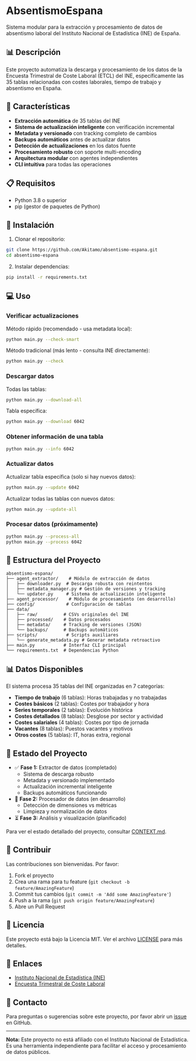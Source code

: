 # AbsentismoEspana

Sistema modular para la extracción y procesamiento de datos de absentismo laboral del Instituto Nacional de Estadística (INE) de España.

## 📊 Descripción

Este proyecto automatiza la descarga y procesamiento de los datos de la Encuesta Trimestral de Coste Laboral (ETCL) del INE, específicamente las 35 tablas relacionadas con costes laborales, tiempo de trabajo y absentismo en España.

## 🚀 Características

- **Extracción automática** de 35 tablas del INE
- **Sistema de actualización inteligente** con verificación incremental
- **Metadata y versionado** con tracking completo de cambios
- **Backups automáticos** antes de actualizar datos
- **Detección de actualizaciones** en los datos fuente
- **Procesamiento robusto** con soporte multi-encoding
- **Arquitectura modular** con agentes independientes
- **CLI intuitiva** para todas las operaciones

## 📋 Requisitos

- Python 3.8 o superior
- pip (gestor de paquetes de Python)

## 🔧 Instalación

1. Clonar el repositorio:
```bash
git clone https://github.com/Akitamo/absentismo-espana.git
cd absentismo-espana
```

2. Instalar dependencias:
```bash
pip install -r requirements.txt
```

## 💻 Uso

### Verificar actualizaciones

Método rápido (recomendado - usa metadata local):
```bash
python main.py --check-smart
```

Método tradicional (más lento - consulta INE directamente):
```bash
python main.py --check
```

### Descargar datos

Todas las tablas:
```bash
python main.py --download-all
```

Tabla específica:
```bash
python main.py --download 6042
```

### Obtener información de una tabla
```bash
python main.py --info 6042
```

### Actualizar datos

Actualizar tabla específica (solo si hay nuevos datos):
```bash
python main.py --update 6042
```

Actualizar todas las tablas con nuevos datos:
```bash
python main.py --update-all
```

### Procesar datos (próximamente)
```bash
python main.py --process-all
python main.py --process 6042
```

## 📁 Estructura del Proyecto

```
absentismo-espana/
├── agent_extractor/    # Módulo de extracción de datos
│   ├── downloader.py  # Descarga robusta con reintentos
│   ├── metadata_manager.py # Gestión de versiones y tracking
│   └── updater.py     # Sistema de actualización inteligente
├── agent_processor/    # Módulo de procesamiento (en desarrollo)
├── config/            # Configuración de tablas
├── data/
│   ├── raw/          # CSVs originales del INE
│   ├── processed/    # Datos procesados
│   ├── metadata/     # Tracking de versiones (JSON)
│   └── backups/      # Backups automáticos
├── scripts/           # Scripts auxiliares
│   └── generate_metadata.py # Generar metadata retroactivo
├── main.py           # Interfaz CLI principal
└── requirements.txt  # Dependencias Python
```

## 📊 Datos Disponibles

El sistema procesa 35 tablas del INE organizadas en 7 categorías:

- **Tiempo de trabajo** (6 tablas): Horas trabajadas y no trabajadas
- **Costes básicos** (2 tablas): Costes por trabajador y hora
- **Series temporales** (2 tablas): Evolución histórica
- **Costes detallados** (8 tablas): Desglose por sector y actividad
- **Costes salariales** (4 tablas): Costes por tipo de jornada
- **Vacantes** (8 tablas): Puestos vacantes y motivos
- **Otros costes** (5 tablas): IT, horas extra, regional

## 🔄 Estado del Proyecto

- ✅ **Fase 1:** Extractor de datos (completado)
  - Sistema de descarga robusto
  - Metadata y versionado implementado
  - Actualización incremental inteligente
  - Backups automáticos funcionando
- 🔄 **Fase 2:** Procesador de datos (en desarrollo)
  - Detección de dimensiones vs métricas
  - Limpieza y normalización de datos
- ⏳ **Fase 3:** Análisis y visualización (planificado)

Para ver el estado detallado del proyecto, consultar [CONTEXT.md](CONTEXT.md).

## 🤝 Contribuir

Las contribuciones son bienvenidas. Por favor:

1. Fork el proyecto
2. Crea una rama para tu feature (`git checkout -b feature/AmazingFeature`)
3. Commit tus cambios (`git commit -m 'Add some AmazingFeature'`)
4. Push a la rama (`git push origin feature/AmazingFeature`)
5. Abre un Pull Request

## 📝 Licencia

Este proyecto está bajo la Licencia MIT. Ver el archivo [LICENSE](LICENSE) para más detalles.

## 🔗 Enlaces

- [Instituto Nacional de Estadística (INE)](https://www.ine.es)
- [Encuesta Trimestral de Coste Laboral](https://www.ine.es/dyngs/INEbase/es/operacion.htm?c=Estadistica_C&cid=1254736045053&menu=ultiDatos&idp=1254735976596)

## 📧 Contacto

Para preguntas o sugerencias sobre este proyecto, por favor abrir un [issue](https://github.com/Akitamo/absentismo-espana/issues) en GitHub.

---

**Nota:** Este proyecto no está afiliado con el Instituto Nacional de Estadística. Es una herramienta independiente para facilitar el acceso y procesamiento de datos públicos.
